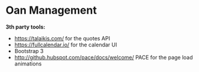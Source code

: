# Oan Management

**3th party tools:**
- https://talaikis.com/ for the quotes API
- https://fullcalendar.io/ for the calendar UI
- Bootstrap 3
- http://github.hubspot.com/pace/docs/welcome/ PACE for the page
load animations